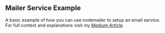 ## Mailer Service Example
A basic example of how you can use nodemailer to setup an email service.
For full context and explanations visit my [Medium Article](https://medium.com/@ericspidledev/youve-got-mail-how-to-setup-a-simple-express-js-mail-service-e3e91d278fa2).
